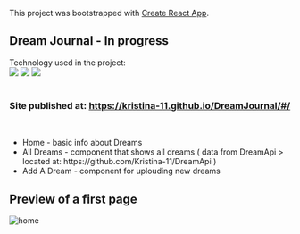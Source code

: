 This project was bootstrapped with [Create React App](https://github.com/facebook/create-react-app).

## Dream Journal - In progress

Technology used in the project: <br/>
![](https://img.shields.io/badge/React-Redux-brightgreen)
![](https://img.shields.io/badge/TypeScript-blue)
![](https://img.shields.io/badge/CSS-SCSS-ff69b4)
<br/><br/>

### Site published at: https://kristina-11.github.io/DreamJournal/#/
<br/>

<ul>
  <li>Home - basic info about Dreams</li>
  <li>All Dreams - component that shows all dreams ( data from DreamApi > located at: https://github.com/Kristina-11/DreamApi )</li>
  <li>Add A Dream - component for uplouding new dreams</li>
</ul>

## Preview of a first page

![home](https://user-images.githubusercontent.com/61420128/116111762-3e564800-a6b7-11eb-9873-1f0d42bc4be5.PNG) 
